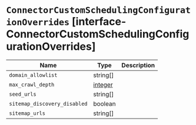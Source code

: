 # `ConnectorCustomSchedulingConfigurationOverrides` [interface-ConnectorCustomSchedulingConfigurationOverrides]

| Name | Type | Description |
| - | - | - |
| `domain_allowlist` | string[] | &nbsp; |
| `max_crawl_depth` | [integer](./integer.md) | &nbsp; |
| `seed_urls` | string[] | &nbsp; |
| `sitemap_discovery_disabled` | boolean | &nbsp; |
| `sitemap_urls` | string[] | &nbsp; |
